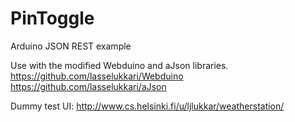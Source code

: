 PinToggle
=========

Arduino JSON REST example

Use with the modified Webduino and aJson libraries.<br />
https://github.com/lasselukkari/Webduino<br />
https://github.com/lasselukkari/aJson

Dummy test UI: http://www.cs.helsinki.fi/u/ljlukkar/weatherstation/
